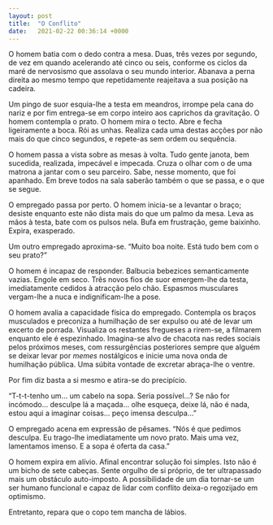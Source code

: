 ```yaml
---
layout: post
title:  "O Conflito"
date:   2021-02-22 00:36:14 +0000
---
```

O homem batia com o dedo contra a mesa. Duas, três vezes por segundo, de vez em quando acelerando até cinco ou seis, conforme os ciclos da maré de nervosismo que assolava o seu mundo interior. Abanava a perna direita ao mesmo tempo que repetidamente reajeitava a sua posição na cadeira.

Um pingo de suor esquia-lhe a testa em meandros, irrompe pela cana do nariz e por fim entrega-se em corpo inteiro aos caprichos da gravitação. O homem contempla o prato. O homem mira o tecto. Abre e fecha ligeiramente a boca. Rói as unhas. Realiza cada uma destas acções por não mais do que cinco segundos, e repete-as sem ordem ou sequência.

O homem passa a vista sobre as mesas à volta. Tudo gente janota, bem sucedida, realizada, impecável e impecada. Cruza o olhar com o de uma matrona a jantar com o seu parceiro. Sabe, nesse momento, que foi apanhado. Em breve todos na sala saberão também o que se passa, e o que se segue.

O empregado passa por perto. O homem inicia-se a levantar o braço; desiste enquanto este não dista mais do que um palmo da mesa. Leva as mãos à testa, bate com os pulsos nela. Bufa em frustração, geme baixinho. Expira, exasperado.

Um outro empregado aproxima-se. “Muito boa noite. Está tudo bem com o seu prato?”

O homem é incapaz de responder. Balbucia bebezices semanticamente vazias. Engole em seco. Três novos fios de suor emergem-lhe da testa, imediatamente cedidos à atracção pelo chão. Espasmos musculares vergam-lhe a nuca e indignificam-lhe a pose.

O homem avalia a capacidade física do empregado. Contempla os braços musculados e preconiza a humilhação de ser expulso ou até de levar um excerto de porrada. Visualiza os restantes fregueses a rirem-se, a filmarem enquanto ele é espezinhado. Imagina-se alvo de chacota nas redes sociais pelos próximos meses, com ressurgências posteriores sempre que alguém se deixar levar por _memes_ nostálgicos e inicie uma nova onda de humilhação pública. Uma súbita vontade de excretar abraça-lhe o ventre.

Por fim diz basta a si mesmo e atira-se do precipício. 

“T-t-t-tenho um… um cabelo na sopa. Seria possível...? Se não for incómodo… desculpe lá a maçada… olhe esqueça, deixe lá, não é nada, estou aqui a imaginar coisas... peço imensa desculpa...”

O empregado acena em expressão de pêsames. “Nós é que pedimos desculpa. Eu trago-lhe imediatamente um novo prato. Mais uma vez, lamentamos imenso. E a sopa é oferta da casa.”

O homem expira em alívio. Afinal encontrar solução foi simples. Isto não é um bicho de sete cabeças. Sente orgulho de si próprio, de ter ultrapassado mais um obstáculo auto-imposto. A possibilidade de um dia tornar-se um ser humano funcional e capaz de lidar com conflito deixa-o regozijado em optimismo.

Entretanto, repara que o copo tem mancha de lábios.
